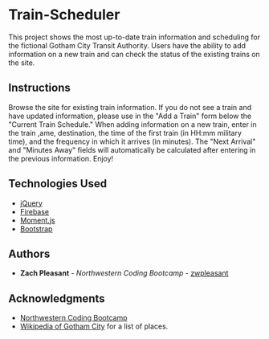 # Train-Scheduler
This project shows the most up-to-date train information and scheduling for the fictional Gotham City Transit Authority. Users have the ability to add information on a new train and can check the status of the existing trains on the site.

## Instructions
Browse the site for existing train information. If you do not see a train and have updated information, please use in the "Add a Train" form below the "Current Train Schedule." When adding information on a new train, enter in the train ,ame, destination, the time of the first train (in HH:mm military time), and the frequency in which it arrives (in minutes). The "Next Arrival" and "Minutes Away" fields will automatically be calculated after entering in the previous information. Enjoy!

## Technologies Used
- [jQuery](https://api.jquery.com/)
- [Firebase](https://firebase.google.com/)
- [Moment.js](https://momentjs.com/)
- [Bootstrap](https://getbootstrap.com/docs/4.0/getting-started/introduction/)

## Authors
- **Zach Pleasant** - *Northwestern Coding Bootcamp* - [zwpleasant](https://github.com/zwpleasant)

## Acknowledgments
- [Northwestern Coding Bootcamp](https://bootcamp.northwestern.edu/coding/)
- [Wikipedia of Gotham City](https://en.wikipedia.org/wiki/Gotham_City) for a list of places.
